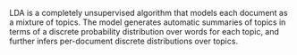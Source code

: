 LDA is a completely unsupervised algorithm that models each document as a mixture of topics. The model generates automatic summaries of topics in terms of a discrete probability distribution over words for each topic, and further infers per-document discrete distributions over topics.
